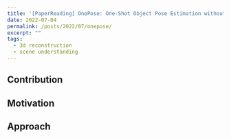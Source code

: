 ```yaml
---
title: '[PaperReading] OnePose: One-Shot Object Pose Estimation without CAD Models, CVPR 2022'
date: 2022-07-04
permalink: /posts/2022/07/onepose/
excerpt: ""
tags:
  - 3d reconstruction
  - scene understanding
---
```


## Contribution


## Motivation

## Approach